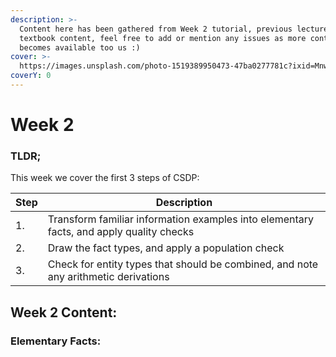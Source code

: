 ```yaml
---
description: >-
  Content here has been gathered from Week 2 tutorial, previous lectures and
  textbook content, feel free to add or mention any issues as more content
  becomes available too us :)
cover: >-
  https://images.unsplash.com/photo-1519389950473-47ba0277781c?ixid=MnwxMjA3fDB8MHxwaG90by1wYWdlfHx8fGVufDB8fHx8&ixlib=rb-1.2.1&auto=format&fit=crop&w=2970&q=80
coverY: 0
---
```


# Week 2

### TLDR;

This week we cover the first 3 steps of CSDP:

| Step | Description                                                                             |
| ---- | --------------------------------------------------------------------------------------- |
| 1.   | Transform familiar information examples into elementary facts, and apply quality checks |
| 2.   | Draw the fact types, and apply a population check                                       |
| 3.   | Check for entity types that should be combined, and note any arithmetic derivations     |

## Week 2 Content:

### Elementary Facts:

